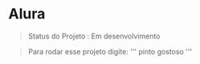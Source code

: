 <h1> Alura </h1>

> Status do Projeto : Em desenvolvimento 

> Para rodar esse projeto digite:
'''
pinto gostoso 
'''
